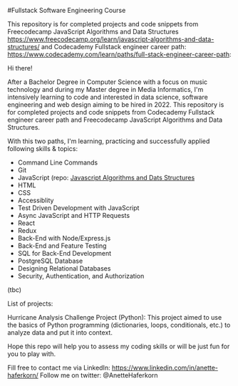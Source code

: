 #Fullstack Software Engineering Course


This repository is for completed projects and code snippets from Freecodecamp JavaScript Algorithms and Data Structures https://www.freecodecamp.org/learn/javascript-algorithms-and-data-structures/ and Codecademy Fullstack engineer career path:  https://www.codecademy.com/learn/paths/full-stack-engineer-career-path:

Hi there!

After a Bachelor Degree in Computer Science with a focus on music technology and during my Master degree in Media Informatics, I'm intensively learning to code and interested in data science, software engineering and web design aiming to be hired in 2022. This repository is for completed projects and code snippets from Codecademy Fullstack engineer career path and Freecodecamp JavaScript Algorithms and Data Structures. 

With this two paths, I'm learning, practicing and successfully applied following skills & topics:

- Command Line Commands
- Git
- JavaScript (repo: [Javascript Algorithms and Dats Structures](https://github.com/Haferkorn/Fullstack_Software_Course/tree/main/Javascript_Algo_Data)
- HTML
- CSS
- Accessiblity
- Test Driven Development with JavaScript
- Async JavaScript and HTTP Requests
- React
- Redux
- Back-End with Node/Express.js
- Back-End and Feature Testing
- SQL for Back-End Development
- PostgreSQL Database
- Designing Relational Databases
- Security, Authentication, and Authorization

(tbc)

List of projects:

Hurricane Analysis Challenge Project (Python): This project aimed to use the basics of Python programming (dictionaries, loops, conditionals, etc.) to analyze data and put it into context.



Hope this repo will help you to assess my coding skills or will be just fun for you to play with.

Fill free to contact me via LinkedIn: https://www.linkedin.com/in/anette-haferkorn/ Follow me on twitter: @AnetteHaferkorn
